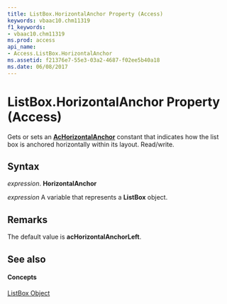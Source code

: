 ```yaml
---
title: ListBox.HorizontalAnchor Property (Access)
keywords: vbaac10.chm11319
f1_keywords:
- vbaac10.chm11319
ms.prod: access
api_name:
- Access.ListBox.HorizontalAnchor
ms.assetid: f21376e7-55e3-03a2-4687-f02ee5b40a18
ms.date: 06/08/2017
---
```



# ListBox.HorizontalAnchor Property (Access)

Gets or sets an **[AcHorizontalAnchor](achorizontalanchor-enumeration-access.md)** constant that indicates how the list box is anchored horizontally within its layout. Read/write.


## Syntax

 _expression_. **HorizontalAnchor**

 _expression_ A variable that represents a **ListBox** object.


## Remarks

The default value is **acHorizontalAnchorLeft**.


## See also


#### Concepts


[ListBox Object](listbox-object-access.md)

